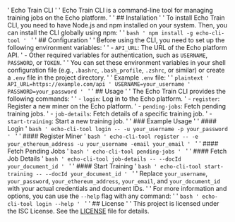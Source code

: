 ' Echo Train CLI
'
' Echo Train CLI is a command-line tool for managing training jobs on the Echo platform.
'
' ## Installation
'
' To install Echo Train CLI, you need to have Node.js and npm installed on your system. Then, you can install the CLI globally using npm:
'
' ```bash
' npm install -g echo-cli-tool
' ```
'
' ## Configuration
'
' Before using the CLI, you need to set up the following environment variables:
'
' - `API_URL`: The URL of the Echo platform API.
' - Other required variables for authentication, such as `USERNAME`, `PASSWORD`, or `TOKEN`.
'
' You can set these environment variables in your shell configuration file (e.g., `.bashrc`, `.bash_profile`, `.zshrc`, or similar) or create a `.env` file in the project directory.
'
' Example `.env` file:
'
' ```plaintext
' API_URL=https://example.com/api
' USERNAME=your_username
' PASSWORD=your_password
' ```
'
' ## Usage
'
' The Echo Train CLI provides the following commands:
'
' - `login`: Log in to the Echo platform.
' - `register`: Register a new miner on the Echo platform.
' - `pending-jobs`: Fetch pending training jobs.
' - `job-details`: Fetch details of a specific training job.
' - `start-training`: Start a new training job.
'
' ### Example Usage
'
' #### Login
' ```bash
' echo-cli-tool login -- -u your_username -p your_password
' ```
'
' #### Register Miner
' ```bash
' echo-cli-tool register -- -e your_ethereum_address -u your_username -email your_email
' ```
'
' #### Fetch Pending Jobs
' ```bash
' echo-cli-tool pending-jobs
' ```
'
' #### Fetch Job Details
' ```bash
' echo-cli-tool job-details -- --docId your_document_id
' ```
'
' #### Start Training
' ```bash
' echo-cli-tool start-training -- --docId your_document_id
' ```
'
' Replace `your_username`, `your_password`, `your_ethereum_address`, `your_email`, and `your_document_id` with your actual credentials and document IDs.
'
' For more information and options, you can use the `--help` flag with any command:
'
' ```bash
' echo-cli-tool login --help
' ```
'
' ## License
'
' This project is licensed under the ISC License. See the [LICENSE](MIT) file for details.
